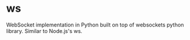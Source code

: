 # ws
WebSocket implementation in Python built on top of websockets python library. Similar to Node.js's ws.
